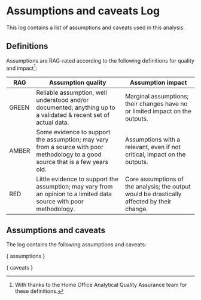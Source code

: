 # Assumptions and caveats Log

This log contains a list of assumptions and caveats used in this analysis.

## Definitions

Assumptions are RAG-rated according to the following definitions for quality and impact[^1]:

| RAG   | Assumption quality                                                                                                              | Assumption impact                                                                           |
|-------|---------------------------------------------------------------------------------------------------------------------------------|---------------------------------------------------------------------------------------------|
| GREEN | Reliable assumption, well understood and/or documented; anything up to a validated & recent set of actual data.                 | Marginal assumptions; their changes have no or limited impact on the outputs.               |
| AMBER | Some evidence to support the assumption; may vary from a source with poor methodology to a good source that is a few years old. | Assumptions with a relevant, even if not critical, impact on the outputs.                   |
| RED   | Little evidence to support the assumption; may vary from an opinion to a limited data source with poor methodology.             | Core assumptions of the analysis; the output would be drastically affected by their change. |

[^1]: With thanks to the Home Office Analytical Quality Assurance team for these definitions.

## Assumptions and caveats

The log contains the following assumptions and caveats:

{ assumptions }

{ caveats }
